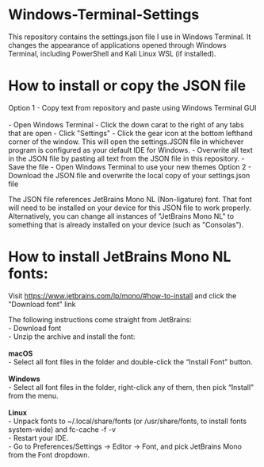 # Windows-Terminal-Settings

This repository contains the settings.json file I use in Windows Terminal. It changes the appearance of applications opened through Windows Terminal, including PowerShell and Kali Linux WSL (if installed).

# How to install or copy the JSON file
  Option 1 - Copy text from repository and paste using Windows Terminal GUI <br><br>
    - Open Windows Terminal
    - Click the down carat to the right of any tabs that are open
    - Click "Settings"
    - Click the gear icon at the bottom lefthand corner of the window. This will open the settings.JSON file in whichever program is configured as your default IDE for Windows.
    - Overwrite all text in the JSON file by pasting all text from the JSON file in this repository.
    - Save the file
    - Open Windows Terminal to use your new themes
  Option 2 - Download the JSON file and overwrite the local copy of your settings.json file

The JSON file references JetBrains Mono NL (Non-ligature) font. That font will need to be installed on your device for this JSON file to work properly. Alternatively, you can change all instances of "JetBrains Mono NL" to something that is already installed on your device (such as "Consolas").

# How to install JetBrains Mono NL fonts:
  Visit <a>https://www.jetbrains.com/lp/mono/#how-to-install</a> and click the "Download font" link
  
  The following instructions come straight from JetBrains: <br>
    - Download font <br>
    - Unzip the archive and install the font: <br><br>
    **macOS** <br>
      - Select all font files in the folder and double-click the “Install Font” button. <br><br>
    **Windows** <br>
      - Select all font files in the folder, right-click any of them, then pick “Install” from the menu. <br><br>
    **Linux** <br>
      - Unpack fonts to ~/.local/share/fonts (or /usr/share/fonts, to install fonts system-wide) and fc-cache -f -v <br>
      - Restart your IDE. <br>
      - Go to Preferences/Settings → Editor → Font, and pick JetBrains Mono from the Font dropdown. <br>
